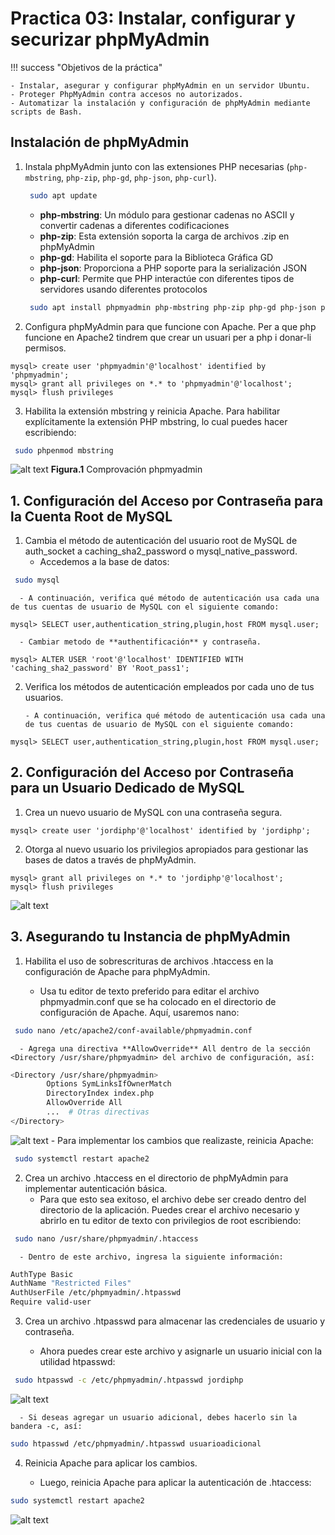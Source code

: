 # Practica 03: Instalar, configurar y securizar phpMyAdmin

!!! success "Objetivos de la práctica"

    - Instalar, asegurar y configurar phpMyAdmin en un servidor Ubuntu.
    - Proteger PhpMyAdmin contra accesos no autorizados.
    - Automatizar la instalación y configuración de phpMyAdmin mediante scripts de Bash.

## Instalación de phpMyAdmin

1. Instala phpMyAdmin junto con las extensiones PHP necesarias (`php-mbstring`, `php-zip`, `php-gd`, `php-json`, `php-curl`).
    ```bash
     sudo apt update
    ```
      - **php-mbstring**: Un módulo para gestionar cadenas no ASCII y convertir cadenas a diferentes codificaciones
      - **php-zip**: Esta extensión soporta la carga de archivos .zip en phpMyAdmin
      - **php-gd**: Habilita el soporte para la Biblioteca Gráfica GD
      - **php-json**: Proporciona a PHP soporte para la serialización JSON
      - **php-curl**: Permite que PHP interactúe con diferentes tipos de servidores usando diferentes protocolos
    ```bash
     sudo apt install phpmyadmin php-mbstring php-zip php-gd php-json php-curl
    ```

2. Configura phpMyAdmin para que funcione con Apache.
Per a que php funcione en Apache2  tindrem que crear un usuari per a php i donar-li permisos.
```mysql 
mysql> create user 'phpmyadmin'@'localhost' identified by 'phpmyadmin';
mysql> grant all privileges on *.* to 'phpmyadmin'@'localhost';
mysql> flush privileges
```

3. Habilita la extensión mbstring y reinicia Apache.
Para habilitar explícitamente la extensión PHP mbstring, lo cual puedes hacer escribiendo:
```bash
 sudo phpenmod mbstring
```
![alt text](img/image.png)
**Figura.1** Comprovación phpmyadmin

## 1. Configuración del Acceso por Contraseña para la Cuenta Root de MySQL

1. Cambia el método de autenticación del usuario root de MySQL de auth_socket a caching_sha2_password o mysql_native_password.
      - Accedemos a la base de datos:
```bash
 sudo mysql
```
      - A continuación, verifica qué método de autenticación usa cada una de tus cuentas de usuario de MySQL con el siguiente comando:
```mysql
mysql> SELECT user,authentication_string,plugin,host FROM mysql.user;
```
      - Cambiar metodo de **authentificación** y contraseña.
```mysql
mysql> ALTER USER 'root'@'localhost' IDENTIFIED WITH 'caching_sha2_password' BY 'Root_pass1';
```

2. Verifica los métodos de autenticación empleados por cada uno de tus usuarios.

       - A continuación, verifica qué método de autenticación usa cada una de tus cuentas de usuario de MySQL con el siguiente comando: 
```mysql
mysql> SELECT user,authentication_string,plugin,host FROM mysql.user;
```

## 2. Configuración del Acceso por Contraseña para un Usuario Dedicado de MySQL

1. Crea un nuevo usuario de MySQL con una contraseña segura.
```mysql
mysql> create user 'jordiphp'@'localhost' identified by 'jordiphp';
```

2. Otorga al nuevo usuario los privilegios apropiados para gestionar las bases de datos a través de phpMyAdmin.
```mysql
mysql> grant all privileges on *.* to 'jordiphp'@'localhost';
mysql> flush privileges
```
![alt text](img/image1.png)


## 3. Asegurando tu Instancia de phpMyAdmin

1. Habilita el uso de sobrescrituras de archivos .htaccess en la configuración de Apache para phpMyAdmin.

      - Usa tu editor de texto preferido para editar el archivo phpmyadmin.conf que se ha colocado en el directorio de configuración de Apache. Aquí, usaremos nano:
```bash
 sudo nano /etc/apache2/conf-available/phpmyadmin.conf
```
      - Agrega una directiva **AllowOverride** All dentro de la sección <Directory /usr/share/phpmyadmin> del archivo de configuración, así:
```bash
<Directory /usr/share/phpmyadmin>
        Options SymLinksIfOwnerMatch
        DirectoryIndex index.php
        AllowOverride All
        ...  # Otras directivas
</Directory>
```
![alt text](img/image2.png)
      - Para implementar los cambios que realizaste, reinicia Apache:
```bash
 sudo systemctl restart apache2
```

2. Crea un archivo .htaccess en el directorio de phpMyAdmin para implementar autenticación básica.
      - Para que esto sea exitoso, el archivo debe ser creado dentro del directorio de la aplicación. Puedes crear el archivo necesario y abrirlo en tu editor de texto con privilegios de root escribiendo:
```bash
 sudo nano /usr/share/phpmyadmin/.htaccess
```
      - Dentro de este archivo, ingresa la siguiente información:
```bash
AuthType Basic
AuthName "Restricted Files"
AuthUserFile /etc/phpmyadmin/.htpasswd
Require valid-user
```

3. Crea un archivo .htpasswd para almacenar las credenciales de usuario y contraseña.
      
      - Ahora puedes crear este archivo y asignarle un usuario inicial con la utilidad htpasswd:
```bash
 sudo htpasswd -c /etc/phpmyadmin/.htpasswd jordiphp
```
![alt text](img/image3.png)

      - Si deseas agregar un usuario adicional, debes hacerlo sin la bandera -c, así:
```bash
sudo htpasswd /etc/phpmyadmin/.htpasswd usuarioadicional
```

4. Reinicia Apache para aplicar los cambios.

      - Luego, reinicia Apache para aplicar la autenticación de .htaccess:  
```bash
sudo systemctl restart apache2 
```
![alt text](img/image4.png)